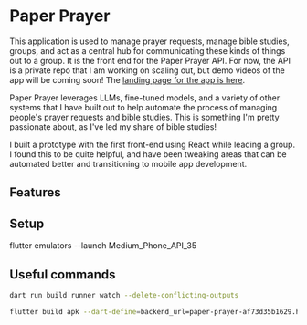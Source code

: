 # Paper Prayer

This application is used to manage prayer requests, manage bible studies, groups, and act as a central hub for communicating these kinds of things out to a group. It is the front end for the Paper Prayer API. For now, the API is a private repo that I am working on scaling out, but demo videos of the app will be coming soon! The [landing page for the app is here](https://paper-prayer-af73d35b1629.herokuapp.com/).

Paper Prayer leverages LLMs, fine-tuned models, and a variety of other systems that I have built out to help automate the process of managing people's prayer requests and bible studies. This is something I'm pretty passionate about, as I've led my share of bible studies!

I built a prototype with the first front-end using React while leading a group. I found this to be quite helpful, and have been tweaking areas that can be automated better and transitioning to mobile app development.

## Features

## Setup

flutter emulators --launch Medium_Phone_API_35

## Useful commands

```bash
dart run build_runner watch --delete-conflicting-outputs

flutter build apk --dart-define=backend_url=paper-prayer-af73d35b1629.herokuapp.com && flutter install

```
